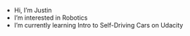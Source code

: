 - Hi, I’m Justin
- I’m interested in Robotics
- I’m currently learning Intro to Self-Driving Cars on Udacity

<!---
zheshien0812/zheshien0812 is a ✨ special ✨ repository because its `README.md` (this file) appears on your GitHub profile.
You can click the Preview link to take a look at your changes.
--->

